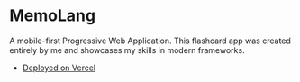 # MemoLang

A mobile-first Progressive Web Application. This flashcard app was created entirely by me and showcases my skills in modern frameworks.

- [Deployed on Vercel](https://turkish-learning.vercel.app/)
